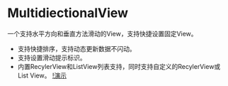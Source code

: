 # MultidiectionalView
一个支持水平方向和垂直方法滑动的View，支持快捷设置固定View。
- 支持快捷排序，支持动态更新数据不闪动。
- 支持设置滑动提示标识。
- 内置RecylerView和ListView列表支持，同时支持自定义的RecylerView或List View。
[!演示](https://github.com/KCrason/MultidiectionalView/blob/master/images/yanshi.gif)
